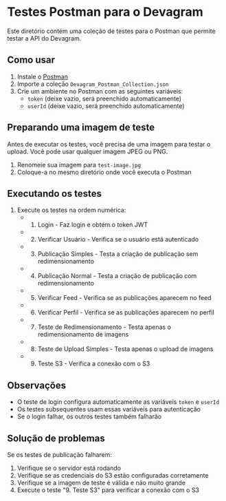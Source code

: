 # Testes Postman para o Devagram

Este diretório contém uma coleção de testes para o Postman que permite testar a API do Devagram.

## Como usar

1. Instale o [Postman](https://www.postman.com/downloads/)
2. Importe a coleção `Devagram_Postman_Collection.json`
3. Crie um ambiente no Postman com as seguintes variáveis:
   - `token` (deixe vazio, será preenchido automaticamente)
   - `userId` (deixe vazio, será preenchido automaticamente)

## Preparando uma imagem de teste

Antes de executar os testes, você precisa de uma imagem para testar o upload. Você pode usar qualquer imagem JPEG ou PNG.

1. Renomeie sua imagem para `test-image.jpg`
2. Coloque-a no mesmo diretório onde você executa o Postman

## Executando os testes

1. Execute os testes na ordem numérica:
   - 1. Login - Faz login e obtém o token JWT
   - 2. Verificar Usuário - Verifica se o usuário está autenticado
   - 3. Publicação Simples - Testa a criação de publicação sem redimensionamento
   - 4. Publicação Normal - Testa a criação de publicação com redimensionamento
   - 5. Verificar Feed - Verifica se as publicações aparecem no feed
   - 6. Verificar Perfil - Verifica se as publicações aparecem no perfil
   - 7. Teste de Redimensionamento - Testa apenas o redimensionamento de imagens
   - 8. Teste de Upload Simples - Testa apenas o upload de imagens
   - 9. Teste S3 - Verifica a conexão com o S3

## Observações

- O teste de login configura automaticamente as variáveis `token` e `userId`
- Os testes subsequentes usam essas variáveis para autenticação
- Se o login falhar, os outros testes também falharão

## Solução de problemas

Se os testes de publicação falharem:

1. Verifique se o servidor está rodando
2. Verifique se as credenciais do S3 estão configuradas corretamente
3. Verifique se a imagem de teste é válida e não muito grande
4. Execute o teste "9. Teste S3" para verificar a conexão com o S3